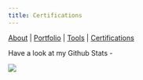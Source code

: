 ```yaml
---
title: Certifications
---
```


[About](/about.md) | [Portfolio](/portfolio.md) | [Tools](/tech-stack.md) | [Certifications](/github-stats.md)

Have a look at my Github Stats - 

![](https://github-profile-trophy.vercel.app/?username=Mihir-Ai-lab&theme=flat&no-frame=true&row=1&column=6&margin-w=5&margin-h=5&count_private=true&bgColor=#f5f5f5&title=Followers,Stars,Repositories,Commit,MultiLanguage)

